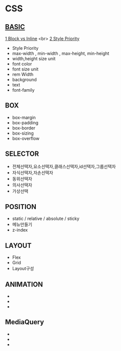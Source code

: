 # CSS

[BASIC](https://developer.mozilla.org/ko/docs/Learn/Getting_started_with_the_web/CSS_basics)
---
[1 Block vs Inline]([https://blinders.tistory.com/87](https://nack1400.tistory.com/entry/HTML-9-Block-%ED%83%9C%EA%B7%B8-Inline-%ED%83%9C%EA%B7%B8-%EB%B9%84%EA%B5%90-%EC%A0%95%EB%A6%AC%EB%B8%94%EB%A1%9Dvs%EC%9D%B8%EB%9D%BC%EC%9D%B8-%ED%83%9C%EA%B7%B8-%EC%A0%95%EB%A6%AC)) <br>
[2 Style Priority](https://blinders.tistory.com/87) <br>
- Style Priority
- max-width , min-width , max-height, min-height
- width,height size unit
- font color 
- font size unit
- rem Width
- background
- text
- font-family

BOX
---
- box-margin
- box-padding
- box-border
- box-sizing
- box-overflow

SELECTOR
---
- 전체선택자,요소선택자,클래스선택자,id선택자,그룹선택자
- 자식선택자,자손선택자
- 동위선택자
- 의사선택자
- 가상선택

POSITION
---
- static / relative / absolute / sticky
- 메뉴만들기
- z-index

LAYOUT
---
- Flex
- Grid
- Layout구성


ANIMATION
---
- 
-
-

MediaQuery
---
-
-
-



 
